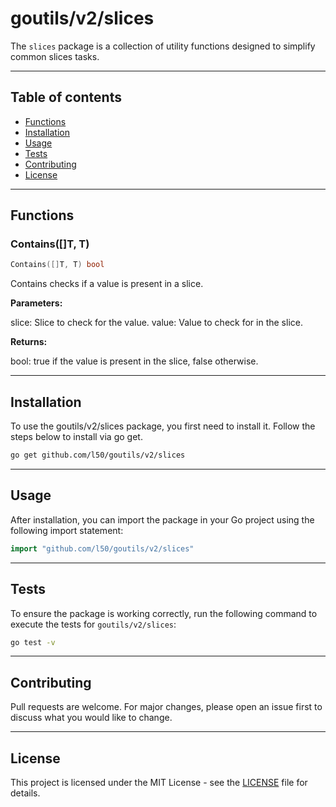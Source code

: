 # goutils/v2/slices

The `slices` package is a collection of utility functions
designed to simplify common slices tasks.

---

## Table of contents

- [Functions](#functions)
- [Installation](#installation)
- [Usage](#usage)
- [Tests](#tests)
- [Contributing](#contributing)
- [License](#license)

---

## Functions

### Contains([]T, T)

```go
Contains([]T, T) bool
```

Contains checks if a value is present in a slice.

**Parameters:**

slice: Slice to check for the value.
value: Value to check for in the slice.

**Returns:**

bool: true if the value is present in the slice, false otherwise.

---

## Installation

To use the goutils/v2/slices package, you first need to install it.
Follow the steps below to install via go get.

```bash
go get github.com/l50/goutils/v2/slices
```

---

## Usage

After installation, you can import the package in your Go project
using the following import statement:

```go
import "github.com/l50/goutils/v2/slices"
```

---

## Tests

To ensure the package is working correctly, run the following
command to execute the tests for `goutils/v2/slices`:

```bash
go test -v
```

---

## Contributing

Pull requests are welcome. For major changes,
please open an issue first to discuss what
you would like to change.

---

## License

This project is licensed under the MIT
License - see the [LICENSE](../LICENSE)
file for details.
